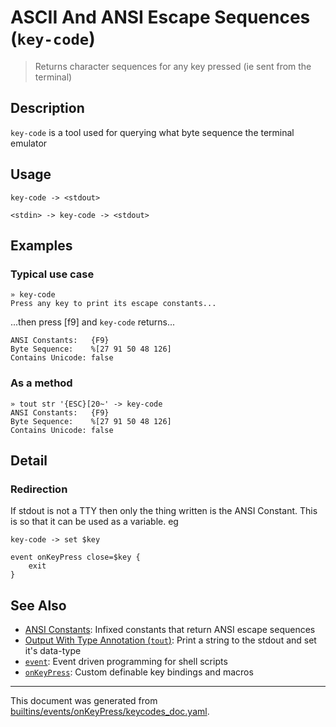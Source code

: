 # ASCII And ANSI Escape Sequences (`key-code`)

> Returns character sequences for any key pressed (ie sent from the terminal)

## Description

`key-code` is a tool used for querying what byte sequence the terminal emulator

## Usage

```
key-code -> <stdout>

<stdin> -> key-code -> <stdout>
```

## Examples

### Typical use case

```
» key-code
Press any key to print its escape constants...
```

...then press [f9] and `key-code` returns...

```
ANSI Constants:   {F9}
Byte Sequence:    %[27 91 50 48 126]
Contains Unicode: false
```

### As a method

```
» tout str '{ESC}[20~' -> key-code
ANSI Constants:   {F9}
Byte Sequence:    %[27 91 50 48 126]
Contains Unicode: false
```

## Detail

### Redirection

If stdout is not a TTY then only the thing written is the ANSI Constant. This
is so that it can be used as a variable. eg

```
key-code -> set $key

event onKeyPress close=$key {
    exit
}
```

## See Also

* [ANSI Constants](../user-guide/ansi.md):
  Infixed constants that return ANSI escape sequences
* [Output With Type Annotation (`tout`)](../commands/tout.md):
  Print a string to the stdout and set it's data-type
* [`event`](../commands/event.md):
  Event driven programming for shell scripts
* [`onKeyPress`](../events/onkeypress.md):
  Custom definable key bindings and macros

<hr/>

This document was generated from [builtins/events/onKeyPress/keycodes_doc.yaml](https://github.com/lmorg/murex/blob/master/builtins/events/onKeyPress/keycodes_doc.yaml).